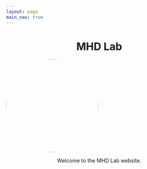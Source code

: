 ```yaml
---
layout: page
main_nav: true
---
```


<!-- ![alt text]({{ site.baseurl }}/assets/me.png "Profile Picture"){:.profile} -->

<h1 style="text-align:center"> MHD Lab</h1>


<img src="{{ site.baseurl }}/assets/seededtorch.jpg" style = "border-radius: 50%;width:250px;">


<p style="text-align:center">
Welcome to the MHD Lab website.
</p>




